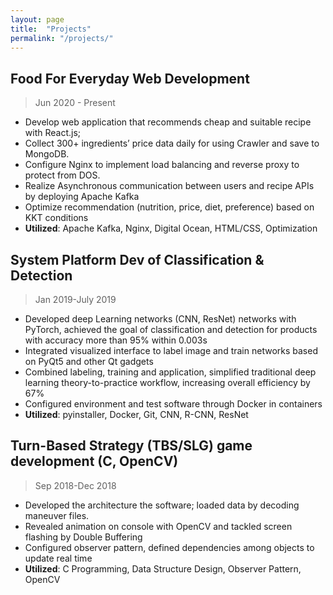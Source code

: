 ```yaml
---
layout: page
title:  "Projects"
permalink: "/projects/"
---
```




## Food For Everyday Web Development
> Jun 2020 - Present

- Develop web application that recommends cheap and suitable recipe with React.js;
- Collect 300+ ingredients’ price data daily for using Crawler and save to MongoDB.
- Configure Nginx to implement load balancing and reverse proxy to protect from DOS.
- Realize Asynchronous communication between users and recipe APIs by deploying Apache Kafka
- Optimize recommendation (nutrition, price, diet, preference) based on KKT conditions
- **Utilized**: Apache Kafka, Nginx, Digital Ocean, HTML/CSS, Optimization

## System Platform Dev of Classification & Detection
> Jan 2019-July 2019

- Developed deep Learning networks (CNN, ResNet) networks with PyTorch, achieved the goal of
classification and detection for products with accuracy more than 95% within 0.003s
- Integrated visualized interface to label image and train networks based on PyQt5 and other Qt gadgets
- Combined labeling, training and application, simplified traditional deep learning theory-to-practice
workflow, increasing overall efficiency by 67%
- Configured environment and test software through Docker in containers
- **Utilized**: pyinstaller, Docker, Git, CNN, R-CNN, ResNet

## Turn-Based Strategy (TBS/SLG) game development (C, OpenCV)
> Sep 2018-Dec 2018

- Developed the architecture the software; loaded data by decoding maneuver files.
- Revealed animation on console with OpenCV and tackled screen flashing by Double Buffering
- Configured observer pattern, defined dependencies among objects to update real time
- **Utilized**: C Programming, Data Structure Design, Observer Pattern, OpenCV

